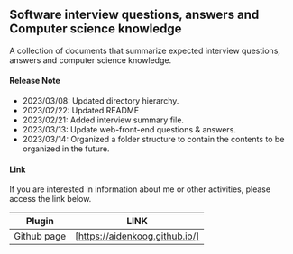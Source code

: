 ## Software interview questions, answers and Computer science knowledge

A collection of documents that summarize expected interview questions, answers and computer science knowledge.

#### Release Note

- 2023/03/08: Updated directory hierarchy.
- 2023/02/22: Updated README
- 2023/02/21: Added interview summary file.
- 2023/03/13: Update web-front-end questions & answers.
- 2023/03/14: Organized a folder structure to contain the contents to be organized in the future.

#### Link

If you are interested in information about me or other activities, please access the link below.

| Plugin      | LINK                           |
| ----------- | ------------------------------ |
| Github page | [https://aidenkoog.github.io/] |
